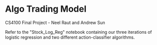 # Algo Trading Model

CS4100 Final Project - Neel Raut and Andrew Sun

Refer to the "Stock_Log_Reg" notebook containing our three iterations of logistic regression
and two different action-classifier algorithms.
